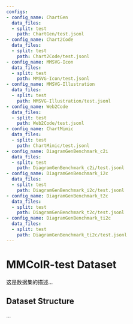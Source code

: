 ```yaml
---
configs:
- config_name: ChartGen
  data_files:
  - split: test
    path: ChartGen/test.jsonl
- config_name: Chart2Code
  data_files:
  - split: test
    path: Chart2Code/test.jsonl
- config_name: MMSVG-Icon
  data_files:
  - split: test
    path: MMSVG-Icon/test.jsonl
- config_name: MMSVG-Illustration
  data_files:
  - split: test
    path: MMSVG-Illustration/test.jsonl
- config_name: Web2Code
  data_files:
  - split: test
    path: Web2Code/test.jsonl
- config_name: ChartMimic
  data_files:
  - split: test
    path: ChartMimic/test.jsonl
- config_name: DiagramGenBenchmark_c2i
  data_files:
  - split: test
    path: DiagramGenBenchmark_c2i/test.jsonl
- config_name: DiagramGenBenchmark_i2c
  data_files:
  - split: test
    path: DiagramGenBenchmark_i2c/test.jsonl
- config_name: DiagramGenBenchmark_t2c
  data_files:
  - split: test
    path: DiagramGenBenchmark_t2c/test.jsonl
- config_name: DiagramGenBenchmark_ti2c
  data_files:
  - split: test
    path: DiagramGenBenchmark_ti2c/test.jsonl
---
```


# MMCoIR-test Dataset

这是数据集的描述...

## Dataset Structure

...